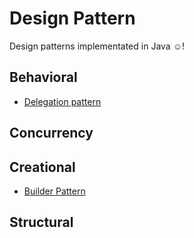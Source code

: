 # Design Pattern

Design patterns implementated in Java ☺!

## Behavioral

* [Delegation pattern](./behavioral/delegation/)

## Concurrency

## Creational

* [Builder Pattern](./creational/builder/)

## Structural
